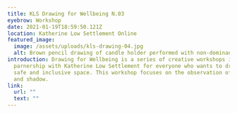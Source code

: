 ```yaml
---
title: KLS Drawing for Wellbeing N.03
eyebrow: Workshop
date: 2021-01-19T18:59:50.121Z
location: Katherine Low Settlement Online
featured_image:
  image: /assets/uploads/kls-drawing-04.jpg
  alt: Brown pencil drawing of candle holder performed with non-dominant hand
introduction: Drawing for Wellbeing is a series of creative workshops in
  parnership with Katherine Low Settlement for everyone who wants to draw in a
  safe and inclusive space. This workshop focuses on the observation of light
  and shadow.
link:
  url: ""
  text: ""
---
```

